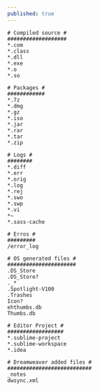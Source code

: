 ```yaml
---
published: true
---
```


    # Compiled source #
	###################
	*.com
	*.class
	*.dll
	*.exe
	*.o
	*.so

	# Packages #
	############
	*.7z
	*.dmg
	*.gz
	*.iso
	*.jar
	*.rar
	*.tar
	*.zip

	# Logs #
	########
	*.diff
	*.err
	*.orig
	*.log
	*.rej
	*.swo
	*.swp
	*.vi
	*~
	*.sass-cache

	# Erros #
	#########
	/error_log

	# OS generated files #
	######################
	.DS_Store
	.DS_Store?
	._*
	.Spotlight-V100
	.Trashes
	Icon?
	ehthumbs.db
	Thumbs.db

	# Editor Project #
	##################
	*.sublime-project
	*.sublime-workspace
	*.idea

	# Dreamweaver added files #
	###########################
	_notes
	dwsync.xml
